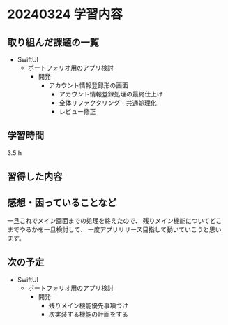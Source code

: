 # 20240324 学習内容

## 取り組んだ課題の一覧

- SwiftUI
  - ポートフォリオ用のアプリ検討
    - 開発
      - アカウント情報登録形の画面
        - アカウント情報登録処理の最終仕上げ
        - 全体リファクタリング・共通処理化
        - レビュー修正

## 学習時間

3.5 h

## 習得した内容

## 感想・困っていることなど

一旦これでメイン画面までの処理を終えたので、
残りメイン機能についてどこまでやるかを一旦検討して、
一度アプリリリース目指して動いていこうと思います。

## 次の予定

- SwiftUI
  - ポートフォリオ用のアプリ検討
    - 開発
      - 残りメイン機能優先事項づけ
      - 次実装する機能の計画をする
